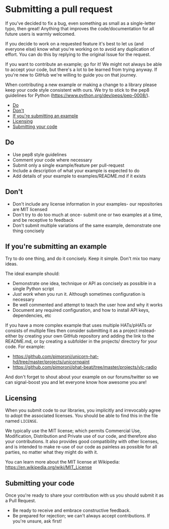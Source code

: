 # Submitting a pull request <!-- omit in toc -->

If you've decided to fix a bug, even something as small as a single-letter typo, then great! Anything that improves the code/documentation for all future users is warmly welcomed.

If you decide to work on a requested feature it's best to let us (and everyone else) know what you're working on to avoid any duplication of effort. You can do this by replying to the original Issue for the request.

If you want to contribute an example; go for it! We might not always be able to accept your code, but there's a lot to be learned from trying anyway. If you're new to GitHub we're willing to guide you on that journey.

When contributing a new example or making a change to a library please keep your code style consistent with ours. We try to stick to the pep8 guidelines for Python (https://www.python.org/dev/peps/pep-0008/).

- [Do](#do)
- [Don't](#dont)
- [If you're submitting an example](#if-youre-submitting-an-example)
- [Licensing](#licensing)
- [Submitting your code](#submitting-your-code)

## Do

* Use pep8 style guidelines
* Comment your code where necessary
* Submit only a single example/feature per pull-request
* Include a description of what your example is expected to do
* Add details of your example to examples/README.md if it exists

## Don't

* Don't include any license information in your examples- our repositories are MIT licensed
* Don't try to do too much at once- submit one or two examples at a time, and be receptive to feedback
* Don't submit multiple variations of the same example, demonstrate one thing concisely

## If you're submitting an example

Try to do one thing, and do it concisely. Keep it simple. Don't mix too many ideas.

The ideal example should:

* Demonstrate one idea, technique or API as concisely as possible in a single Python script
* *Just work* when you run it. Although sometimes configuration is necessary
* Be well commented and attempt to teach the user how and why it works
* Document any required configuration, and how to install API keys, dependencies, etc

If you have a more complex example that uses multiple HATs/pHATs or consists of multiple files then consider submitting it as a project instead- either by creating your own GitHub repository and adding the link to the README.md, or by creating a subfolder in the projects/ directory for your code. For example:

* https://github.com/pimoroni/unicorn-hat-hd/tree/master/projects/unicornpaint
* https://github.com/pimoroni/phat-beat/tree/master/projects/vlc-radio

And don't forget to shout about your example on our forums/twitter so we can signal-boost you and let everyone know how awesome you are!

## Licensing

When you submit code to our libraries, you implicitly and irrevocably agree to adopt the associated licenses. You should be able to find this in the file named `LICENSE`.

We typically use the MIT license; which permits Commercial Use, Modification, Distribution and Private use of our code, and therefore also your contributions. It also provides good compatibility with other licenses, and is intended to make re-use of our code as painless as possible for all parties, no matter what they might do with it.

You can learn more about the MIT license at Wikipedia: https://en.wikipedia.org/wiki/MIT_License

## Submitting your code

Once you're ready to share your contribution with us you should submit it as a Pull Request.

* Be ready to receive and embrace constructive feedback.
* Be prepared for rejection; we can't always accept contributions. If you're unsure, ask first!
